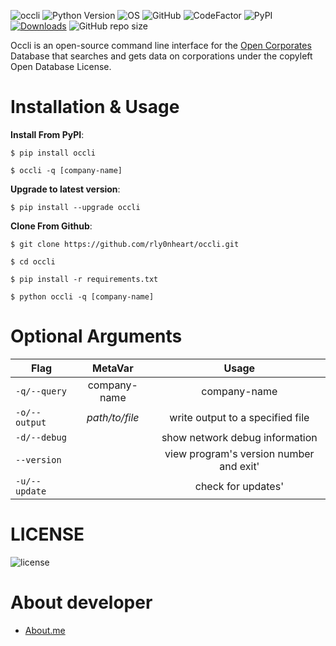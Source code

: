 ![occli](https://user-images.githubusercontent.com/74001397/137996387-d7f23e1b-395e-499e-8d4d-250d25cca115.jpg)
![Python Version](https://img.shields.io/badge/python-3.x-blue?style=flat&logo=python)
![OS](https://img.shields.io/badge/OS-GNU%2FLinux-red?style=flat&logo=linux)
![GitHub](https://img.shields.io/github/license/rly0nheart/occli?style=flat)
![CodeFactor](https://www.codefactor.io/repository/github/rly0nheart/occli/badge)
![PyPI](https://img.shields.io/pypi/v/occli?style=flat&logo=pypi)
[![Downloads](https://static.pepy.tech/personalized-badge/occli?period=total&units=none&left_color=grey&right_color=yellowgreen&left_text=pypi%20downloads)](https://pepy.tech/project/occli)
![GitHub repo size](https://img.shields.io/github/repo-size/rly0nheart/occli?style=flat&logo=github)

Occli is an open-source command line interface for the [Open Corporates](https://opencorporates.com) Database that searches and gets data on corporations under the copyleft Open Database License.

# Installation & Usage
**Install From PyPI**:
```
$ pip install occli
```

```
$ occli -q [company-name]
```

**Upgrade to latest version**:
```
$ pip install --upgrade occli
```


**Clone From Github**:
```
$ git clone https://github.com/rly0nheart/occli.git
```

```
$ cd occli
```

```
$ pip install -r requirements.txt
```

```
$ python occli -q [company-name]
```

# Optional Arguments
| Flag         | MetaVar | Usage|
| ------------- |:----------------------:|:---------:|
| <code>-q/--query</code>  |  company-name  | company-name  |
| <code>-o/--output</code>      |   *path/to/file* |  write output to a specified file  |
| <code>-d/--debug</code>  |    |  show network debug information |
| <code>--version</code>  |    |  view program's version number and exit' |
| <code>-u/--update</code>  |    |  check for updates' |

# LICENSE
![license](https://user-images.githubusercontent.com/74001397/137917929-2f2cdb0c-4d1d-4e4b-9f0d-e01589e027b5.png)

# About developer
* [About.me](https://about.me/rly0nheart)
